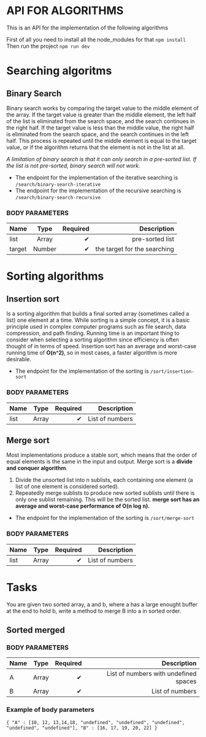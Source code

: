 # API FOR ALGORITHMS
This is an API for the implementation of the following algorithms

First of all you need to install all the node_modules for that
`npm install`
Then run the project `npm run dev`

# Searching algoritms

## Binary Search
Binary search works by comparing the target value to the middle element of the array. If the target value is greater than the middle element, the left half of the list is eliminated from the search space, and the search continues in the right half. If the target value is less than the middle value, the right half is eliminated from the search space, and the search continues in the left half. This process is repeated until the middle element is equal to the target value, or if the algorithm returns that the element is not in the list at all.

*A limitation of binary search is that it can only search in a pre-sorted list. If the list is not pre-sorted, binary search will not work.*

* The endpoint for the implementation of the iterative searching is `/search/binary-search-iterative`
* The endpoint for the implementation of the  recursive searching is `/search/binary-search-recursive`
### BODY PARAMETERS
| Name     |      Type     | Required |  Description                  |
|----------|:-------------:|------:   |--------------------:          |
|  list    |  Array        |   ✔     |  pre-sorted list               |
|  target  |  Number       |   ✔     |  the target for the searching  |

# Sorting algorithms

## Insertion sort
Is a sorting algorithm that builds a final sorted array (sometimes called a list) one element at a time. While sorting is a simple concept, it is a basic principle used in complex computer programs such as file search, data compression, and path finding. Running time is an important thing to consider when selecting a sorting algorithm since efficiency is often thought of in terms of speed. Insertion sort has an average and worst-case running time of **O(n^2)**, so in most cases, a faster algorithm is more desirable.

* The endpoint for the implementation of the sorting is `/sort/insertion-sort`
### BODY PARAMETERS
| Name     |      Type     | Required |  Description                  |
|----------|:-------------:|------:   |--------------------:          |
|  list    |  Array        |   ✔     | List of numbers                |
## Merge sort
Most implementations produce a stable sort, which means that the order of equal elements is the same in the input and output. Merge sort is a **divide and conquer algorithm**.
1. Divide the unsorted list into n sublists, each containing one element (a list of one element is considered sorted).
2. Repeatedly merge sublists to produce new sorted sublists until there is only one sublist remaining. This will be the sorted list.
**merge sort has an average and worst-case performance of O(n log n).**
* The endpoint for the implementation of the sorting is `/sort/merge-sort`
### BODY PARAMETERS
| Name     |      Type     | Required |  Description                  |
|----------|:-------------:|------:   |--------------------:          |
|  list    |  Array        |   ✔     | List of numbers                |
# Tasks
You are given two sorted array, a and b, where a has a large enought buffer at the end to hold b, write a method to merge B into a in sorted order.
## Sorted merged
### BODY PARAMETERS
| Name     |      Type     | Required |  Description                  |
|----------|:-------------:|------:   |--------------------:          |
|  A       |  Array        |   ✔     | List of numbers with undefined spaces  |
|  B       |  Array        |   ✔     | List of numbers                |
### Example of body parameters
`{
	"A" : [10, 12, 13,14,18, "undefined", "undefined", "undefined",  "undefined", "undefined"],
	"B" : [16, 17, 19, 20, 22]
}`
